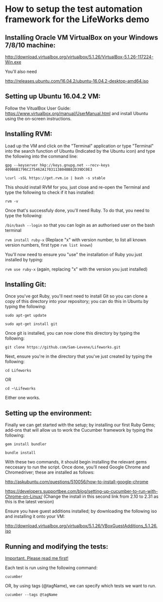 # How to setup the test automation framework for the LifeWorks demo

## Installing Oracle VM VirtualBox on your Windows 7/8/10 machine:

http://download.virtualbox.org/virtualbox/5.1.26/VirtualBox-5.1.26-117224-Win.exe

You'll also need

http://releases.ubuntu.com/16.04.2/ubuntu-16.04.2-desktop-amd64.iso

## Setting up Ubuntu 16.04.2 VM:

Follow the VitualBox User Guide: https://www.virtualbox.org/manual/UserManual.html and install Ubuntu using the on-screen instructions.

## Installing RVM:

Load up the VM and click on the "Terminal" application or type "Terminal" into the search function of Ubuntu (Indicated by the Ubuntu icon) and type the following into the command line:

`gpg --keyserver hkp://keys.gnupg.net --recv-keys 409B6B1796C275462A1703113804BB82D39DC0E3`

`\curl -sSL https://get.rvm.io | bash -s stable`

This should install RVM for you, just close and re-open the Terminal and type the following to check if it has installed:

`rvm -v`

Once that's successfuly done, you'll need Ruby. To do that, you need to type the following:

`/bin/bash --login` so that you can login as an authorised user on the bash terminal

`rvm install ruby-x` (Replace "x" with version number, to list all known version numbers, first type `rvm list known`)

You'll now need to ensure you "use" the installation of Ruby you just installed by typing:

`rvm use ruby-x` (again, replacing "x" with the version you just installed)

## Installing Git:

Once you've got Ruby, you'll next need to install Git so you can clone a copy of this directory into your repository; you can do this in Ubuntu by typing the following:

`sudo apt-get update`

`sudo apt-get install git`

Once git is installed, you can now clone this directory by typing the following:

`git clone https://github.com/Sam-Levene/Lifeworks.git`

Next, ensure you're in the directory that you've just created by typing the following:

`cd Lifeworks`

OR

`cd ~\Lifeworks`

Either one works.

## Setting up the environment:

Finally we can get started with the setup; by installing our first Ruby Gems; add-ons that will allow us to work the Cucumber framework by typing the following:

`gem install bundler`

`bundle install`

With these two commands, it should begin installing the relevant gems neccesary to run the script. Once done, you'll need Google Chrome and Chromedriver; these are installed as follows:

http://askubuntu.com/questions/510056/how-to-install-google-chrome

https://developers.supportbee.com/blog/setting-up-cucumber-to-run-with-Chrome-on-Linux/
(Change the install in this second link from 2.10 to 2.31 as this is the latest version)

Ensure you have guest additions installed; by downloading the following iso and installing it onto your VM:

http://download.virtualbox.org/virtualbox/5.1.26/VBoxGuestAdditions_5.1.26.iso

## Running and modifying the tests:

[Important. Please read me first!](./IMPORTANT.md)

Each test is run using the following command:

`cucumber`

OR, by using tags (@tagName), we can specify which tests we want to run.

`cucumber --tags @tagName`
